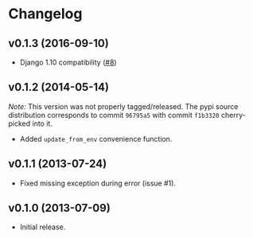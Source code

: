# Changelog

## v0.1.3 (2016-09-10)

* Django 1.10 compatibility ([#8](https://github.com/mik3y/django-db-multitenant/pull/8))

## v0.1.2 (2014-05-14)

_Note:_ This version was not properly tagged/released. The pypi source distribution corresponds to commit `96795a5` with commit `f1b3320` cherry-picked into it.

* Added `update_from_env` convenience function.

## v0.1.1 (2013-07-24)

* Fixed missing exception during error (issue #1).

## v0.1.0 (2013-07-09)

* Initial release.
